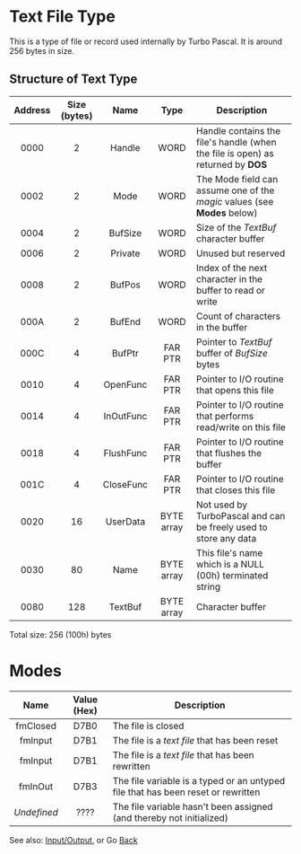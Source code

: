 # Text File Type

This is a type of file or record used internally by Turbo Pascal. It is around 256 bytes in size.

## Structure of Text Type

|Address|Size (bytes) |Name     |Type      |Description                                                                     |
| :---: | :---------: | :-----: | :------: |--------------------------------------------------------------------------------|
|0000   |2            |Handle   |WORD      |Handle contains the file's handle (when the file is open) as returned by **DOS**|
|0002   |2            |Mode     |WORD      |The Mode field can assume one of the *magic* values (see **Modes** below)       |
|0004   |2            |BufSize  |WORD      |Size of the *TextBuf* character buffer                                          |
|0006   |2            |Private  |WORD      |Unused but reserved                                                             | 
|0008   |2            |BufPos   |WORD      |Index of the next character in the buffer to read or write                      |
|000A   |2            |BufEnd   |WORD      |Count of characters in the buffer                                               |
|000C   |4            |BufPtr   |FAR PTR   |Pointer to *TextBuf* buffer of *BufSize* bytes                                  |
|0010   |4            |OpenFunc |FAR PTR   |Pointer to I/O routine that opens this file                                     |
|0014   |4            |InOutFunc|FAR PTR   |Pointer to I/O routine that performs read/write on this file                    |
|0018   |4            |FlushFunc|FAR PTR   |Pointer to I/O routine that flushes the buffer                                  |
|001C   |4            |CloseFunc|FAR PTR   |Pointer to I/O routine that closes this file                                    |
|0020   |16           |UserData |BYTE array| Not used by TurboPascal and can be freely used to store any data               |
|0030   |80           |Name     |BYTE array|This file's name which is a NULL (00h) terminated string                        |
|0080   |128          |TextBuf  |BYTE array|Character buffer                                                                |

Total size: 256 (100h) bytes

# Modes

|Name        |Value (Hex) |Description                                                                           |
| :--------: | :--------: |--------------------------------------------------------------------------------------|
|fmClosed    | D7B0       | The file is closed                                                                   |
|fmInput     | D7B1       | The file is a *text file* that has been reset                                        |
|fmInput     | D7B1       | The file is a *text file* that has been rewritten                                    |
|fmInOut     | D7B3       | The file variable is a typed or an untyped file that has been reset or rewritten     |
|*Undefined* | ????       | The file variable hasn't been assigned (and thereby not initialized)                 |

See also: [Input/Output](DATA.md), or Go [Back](../README.md)